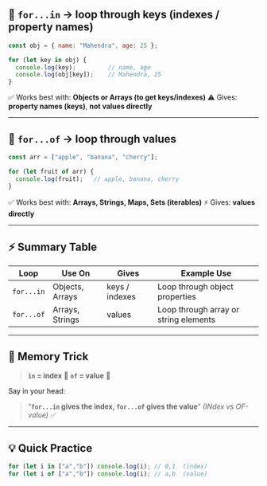 ## 📘 `for...in` → **loop through keys (indexes / property names)**

```js
const obj = { name: "Mahendra", age: 25 };

for (let key in obj) {
  console.log(key);         // name, age
  console.log(obj[key]);    // Mahendra, 25
}
```

✅ Works best with: **Objects or Arrays (to get keys/indexes)**
⚠️ Gives: **property names (keys)**, **not values directly**

---

## 📘 `for...of` → **loop through values**

```js
const arr = ["apple", "banana", "cherry"];

for (let fruit of arr) {
  console.log(fruit);   // apple, banana, cherry
}
```

✅ Works best with: **Arrays, Strings, Maps, Sets (iterables)**
⚡ Gives: **values directly**

---

## ⚡ Summary Table

| Loop       | Use On          | Gives          | Example Use                           |
| ---------- | --------------- | -------------- | ------------------------------------- |
| `for...in` | Objects, Arrays | keys / indexes | Loop through object properties        |
| `for...of` | Arrays, Strings | values         | Loop through array or string elements |

---

## 🧠 Memory Trick

> **`in` = index** 🧠
> **`of` = value** 💖

Say in your head:

> “**`for...in` gives the index, `for...of` gives the value**”
> *(INdex vs OF-value)* ✅

---

## 💡 Quick Practice

```js
for (let i in ["a","b"]) console.log(i); // 0,1  (index)
for (let i of ["a","b"]) console.log(i); // a,b  (value)
```
